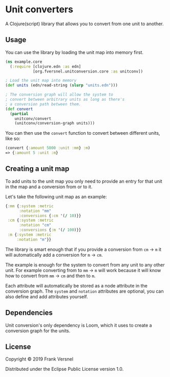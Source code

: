 # Unit converters

A Clojure(script) library that allows you to convert from one unit to another.

## Usage

You can use the library by loading the unit map into memory first.

```clojure
(ns example.core
  (:require [clojure.edn :as edn]
            [org.fversnel.unitconversion.core :as unitconv])

; Load the unit map into memory
(def units (edn/read-string (slurp "units.edn")))

; The conversion graph will allow the system to
; convert between arbitrary units as long as there's
; a conversion path between them.
(def convert 
  (partial 
    unitconv/convert 
    (unitconv/conversion-graph units)))
```

You can then use the `convert` function to convert between different units,
like so:

```clojure
(convert {:amount 5000 :unit :mm} :m)
=> {:amount 5 :unit :m}
```

## Creating a unit map

To add units to the unit map you only need to provide an
entry for that unit in the map and a conversion from or to it.

Let's take the following unit map as an example:

```clojure
{:mm {:system :metric
      :notation "mm"
      :conversions {:cm '(/ 10)}}
 :cm {:system :metric
      :notation "cm"
      :conversions {:m '(/ 100)}}
 :m {:system :metric
     :notation "m"}}
```

The library is smart enough that if you provide a conversion from
`cm` → `m` it will automatically add a conversion for `m` → `cm`.

The example is enough for the system to convert from any unit to any other unit. 
For example converting from to `mm` → `m` will work
because it will know how to convert from `mm` → `cm` and then to `m`.

Each attribute will automatically be stored as a node attribute 
in the conversion graph.
The `system` and `notation` attributes are optional, you can also define 
and add attributes yourself.

## Dependencies

Unit conversion's only dependency is Loom, which it uses to create
a conversion graph for the units.

## License

Copyright © 2019 Frank Versnel

Distributed under the Eclipse Public License version 1.0.
